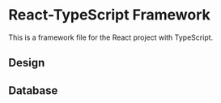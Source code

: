 # React-TypeScript Framework

This is a framework file for the React project with TypeScript.

## Design

## Database
